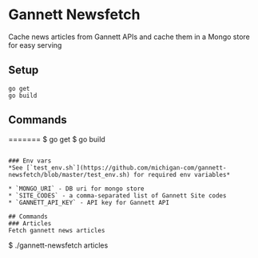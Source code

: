 # Gannett Newsfetch
Cache news articles from Gannett APIs and cache them in a Mongo store for easy serving

## Setup
```
go get
go build
```

## Commands
=======
$ go get
$ go build
```

### Env vars
*See [`test_env.sh`](https://github.com/michigan-com/gannett-newsfetch/blob/master/test_env.sh) for required env variables*

* `MONGO_URI` - DB uri for mongo store
* `SITE_CODES` - a comma-separated list of Gannett Site codes
* `GANNETT_API_KEY` - API key for Gannett API

## Commands
### Articles
Fetch gannett news articles
```
$ ./gannett-newsfetch articles
```

